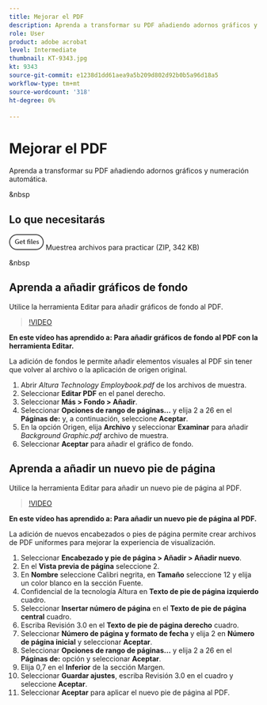```yaml
---
title: Mejorar el PDF
description: Aprenda a transformar su PDF añadiendo adornos gráficos y numeración automática
role: User
product: adobe acrobat
level: Intermediate
thumbnail: KT-9343.jpg
kt: 9343
source-git-commit: e1238d1dd61aea9a5b209d802d92b0b5a96d18a5
workflow-type: tm+mt
source-wordcount: '318'
ht-degree: 0%

---
```


# Mejorar el PDF

Aprenda a transformar su PDF añadiendo adornos gráficos y numeración automática.

&amp;nbsp

## Lo que necesitarás

[![Obtener archivos](../assets/Getfiles.png)](../assets/Enhance.zip)   Muestrea archivos para practicar (ZIP, 342 KB)

&amp;nbsp

## Aprenda a añadir gráficos de fondo

Utilice la herramienta Editar para añadir gráficos de fondo al PDF.

>[!VIDEO](https://video.tv.adobe.com/v/338746?hidetitle=true)

**En este vídeo has aprendido a: Para añadir gráficos de fondo al PDF con la herramienta Editar.**

La adición de fondos le permite añadir elementos visuales al PDF sin tener que volver al archivo o la aplicación de origen original.

1. Abrir *Altura Technology Employbook.pdf* de los archivos de muestra.
1. Seleccionar **Editar PDF** en el panel derecho.
1. Seleccionar **Más > Fondo > Añadir**.
1. Seleccionar **Opciones de rango de páginas...** y elija 2 a 26 en el **Páginas de:** y, a continuación, seleccione **Aceptar**.
1. En la opción Origen, elija **Archivo** y seleccionar **Examinar** para añadir *Background Graphic.pdf* archivo de muestra.
1. Seleccionar **Aceptar** para añadir el gráfico de fondo.

## Aprenda a añadir un nuevo pie de página

Utilice la herramienta Editar para añadir un nuevo pie de página al PDF.

>[!VIDEO](https://video.tv.adobe.com/v/338745?hidetitle=true)

**En este vídeo has aprendido a: Para añadir un nuevo pie de página al PDF.**

La adición de nuevos encabezados o pies de página permite crear archivos de PDF uniformes para mejorar la experiencia de visualización.

1. Seleccionar **Encabezado y pie de página > Añadir > Añadir nuevo**.
1. En el **Vista previa de página** seleccione 2.
1. En **Nombre** seleccione Calibri negrita, en **Tamaño** seleccione 12 y elija un color blanco en la sección Fuente.
1. Confidencial de la tecnología Altura en **Texto de pie de página izquierdo** cuadro.
1. Seleccionar **Insertar número de página** en el **Texto de pie de página central** cuadro.
1. Escriba Revisión 3.0 en el **Texto de pie de página derecho** cuadro.
1. Seleccionar **Número de página y formato de fecha** y elija 2 en **Número de página inicial** y seleccionar **Aceptar**.
1. Seleccionar **Opciones de rango de páginas...** y elija 2 a 26 en el **Páginas de:** opción y seleccionar **Aceptar**.
1. Elija 0,7 en el **Inferior** de la sección Margen.
1. Seleccionar **Guardar ajustes**, escriba Revisión 3.0 en el cuadro y seleccione **Aceptar**.
1. Seleccionar **Aceptar** para aplicar el nuevo pie de página al PDF.


